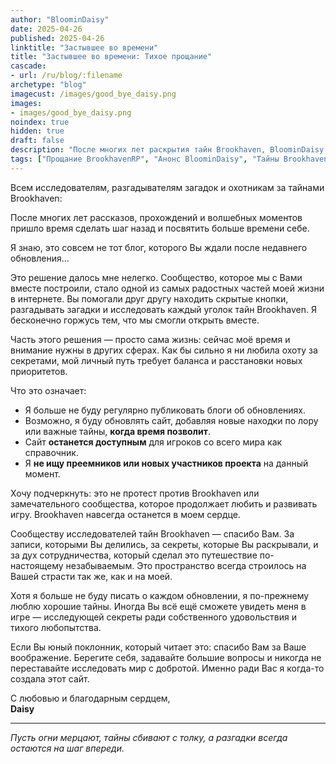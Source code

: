 ```yaml
---
author: "BloominDaisy"
date: 2025-04-26
published: 2025-04-26
linktitle: "Застывшее во времени"
title: "Застывшее во времени: Тихое прощание"
cascade:
- url: /ru/blog/:filename
archetype: "blog"
imagecust: /images/good_bye_daisy.png
images:
- images/good_bye_daisy.png
noindex: true
hidden: true
draft: false
description: "После многих лет раскрытия тайн Brookhaven, BloominDaisy делится искренним прощанием и уходит с сайта — размышляя о сообществе, ценностях и чудесах, которые объединили нас."
tags: ["Прощание BrookhavenRP", "Анонс BloominDaisy", "Тайны Brookhaven", "Лор Brookhaven", "Обновления BrookhavenRP 2025"]
---
```


Всем исследователям, разгадывателям загадок и охотникам за тайнами Brookhaven:

После многих лет рассказов, прохождений и волшебных моментов пришло время сделать шаг назад и посвятить больше времени себе.

Я знаю, это совсем не тот блог, которого Вы ждали после недавнего обновления...

Это решение далось мне нелегко. Сообщество, которое мы с Вами вместе построили, стало одной из самых радостных частей моей жизни в интернете. Вы помогали друг другу находить скрытые кнопки, разгадывать загадки и исследовать каждый уголок тайн Brookhaven. Я бесконечно горжусь тем, что мы смогли открыть вместе.

Часть этого решения — просто сама жизнь: сейчас моё время и внимание нужны в других сферах. Как бы сильно я ни любила охоту за секретами, мой личный путь требует баланса и расстановки новых приоритетов.

Что это означает:

- Я больше не буду регулярно публиковать блоги об обновлениях.  
- Возможно, я буду обновлять сайт, добавляя новые находки по лору или важные тайны, **когда время позволит**.  
- Сайт **останется доступным** для игроков со всего мира как справочник.  
- Я **не ищу преемников или новых участников проекта** на данный момент.

Хочу подчеркнуть: это не протест против Brookhaven или замечательного сообщества, которое продолжает любить и развивать игру. Brookhaven навсегда останется в моем сердце.

Сообществу исследователей тайн Brookhaven — спасибо Вам. За записи, которыми Вы делились, за секреты, которые Вы раскрывали, и за дух сотрудничества, который сделал это путешествие по-настоящему незабываемым. Это пространство всегда строилось на Вашей страсти так же, как и на моей.

Хотя я больше не буду писать о каждом обновлении, я по-прежнему люблю хорошие тайны. Иногда Вы всё ещё сможете увидеть меня в игре — исследующей секреты ради собственного удовольствия и тихого любопытства.

Если Вы юный поклонник, который читает это: спасибо Вам за Ваше воображение. Берегите себя, задавайте большие вопросы и никогда не переставайте исследовать мир с добротой. Именно ради Вас я когда-то создала этот сайт.

С любовью и благодарным сердцем,  
**Daisy**

---

_Пусть огни мерцают, тайны сбивают с толку, а разгадки всегда остаются на шаг впереди._
